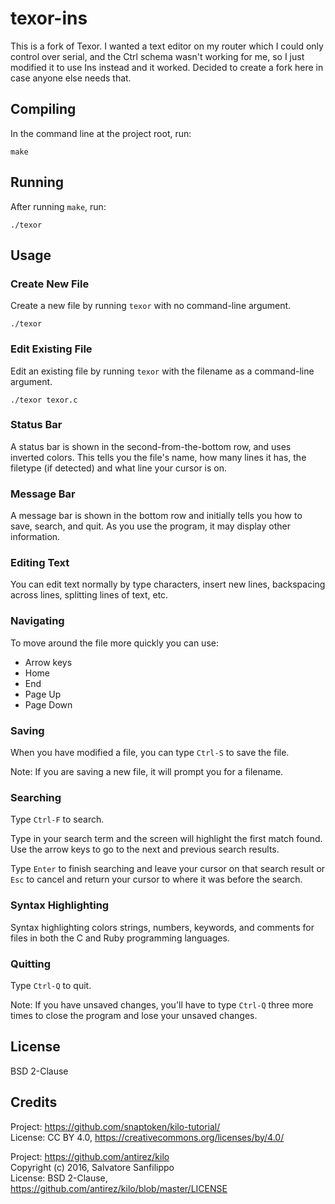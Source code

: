 # texor-ins

This is a fork of Texor. I wanted a text editor on my router which I could only control over serial, and the Ctrl schema wasn't working for me, so I just modified it to use Ins instead and it worked. Decided to create a fork here in case anyone else needs that.

## Compiling

In the command line at the project root, run:

```
make
```

## Running

After running `make`, run:

```
./texor
```

## Usage

### Create New File

Create a new file by running `texor` with no command-line argument.

```
./texor
```

### Edit Existing File

Edit an existing file by running `texor` with the filename as a command-line argument.

```
./texor texor.c
```

### Status Bar

A status bar is shown in the second-from-the-bottom row, and uses inverted colors. This tells you the file's name, how many lines it has, the filetype (if detected) and what line your cursor is on.

### Message Bar

A message bar is shown in the bottom row and initially tells you how to save, search, and quit. As you use the program, it may display other information.

### Editing Text

You can edit text normally by type characters, insert new lines, backspacing across lines, splitting lines of text, etc.

### Navigating

To move around the file more quickly you can use:

- Arrow keys
- Home
- End
- Page Up
- Page Down

### Saving

When you have modified a file, you can type `Ctrl-S` to save the file.

Note: If you are saving a new file, it will prompt you for a filename.

### Searching

Type `Ctrl-F` to search.

Type in your search term and the screen will highlight the first match found. Use the arrow keys to go to the next and previous search results.

Type `Enter` to finish searching and leave your cursor on that search result or `Esc` to cancel and return your cursor to where it was before the search.

### Syntax Highlighting

Syntax highlighting colors strings, numbers, keywords, and comments for files in both the C and Ruby programming languages.

### Quitting

Type `Ctrl-Q` to quit.

Note: If you have unsaved changes, you'll have to type `Ctrl-Q` three more times to close the program and lose your unsaved changes.

## License

BSD 2-Clause

## Credits

Project: https://github.com/snaptoken/kilo-tutorial/  
License: CC BY 4.0, https://creativecommons.org/licenses/by/4.0/

Project: https://github.com/antirez/kilo  
Copyright (c) 2016, Salvatore Sanfilippo <antirez at gmail dot com>  
License: BSD 2-Clause, https://github.com/antirez/kilo/blob/master/LICENSE

